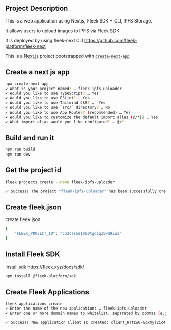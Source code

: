 ## Project Description

This is a web application using Nextjs, Fleek SDK + CLI, IPFS Storage.

It allows users to upload images to IPFS via Fleek SDK

It is deployed by using fleek-next CLI https://github.com/fleek-platform/fleek-next

This is a [Next.js](https://nextjs.org) project bootstrapped with [`create-next-app`](https://nextjs.org/docs/app/api-reference/cli/create-next-app).

## Create a next js app

```bash
npx create-next-app
✔ What is your project named? … fleek-ipfs-uploader
✔ Would you like to use TypeScript? … Yes
✔ Would you like to use ESLint? … Yes
✔ Would you like to use Tailwind CSS? …  Yes
✔ Would you like to use `src/` directory? … No
✔ Would you like to use App Router? (recommended) … Yes
✔ Would you like to customize the default import alias (@/*)? … Yes
✔ What import alias would you like configured? … @/*
```

## Build and run it

```bash
npm run build
npm run dev
```

## Get the project id

```bash
fleek projects create --name fleek-ipfs-uploader

✅ Success! The project "fleek-ipfs-uploader" has been successfully created with the project ID "cm2css5d1000tgqiqz5wd9iaa", and you've automatically been switched to it.
```

## Create fleek.json

create fleek.json

```bash
{
    "FLEEK_PROJECT_ID": "cm2css5d1000tgqiqz5wd9iaa"
}
```

## Install Fleek SDK

install sdk https://fleek.xyz/docs/sdk/

```bash
npm install @fleek-platform/sdk
```

## Create Fleek Applications

```bash
fleek applications create
✔ Enter the name of the new application: … fleek-ipfs-uploader
✔ Enter one or more domain names to whitelist, separated by commas (e.g. example123.com, site321.com) …

✅ Success! New application Client ID created: client_HTtzw0FEqxXyl2ic4dRU
```
